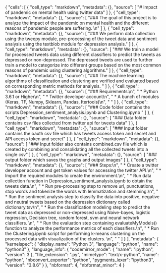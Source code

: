 {
 "cells": [
  {
   "cell_type": "markdown",
   "metadata": {},
   "source": [
    "# Impact of pandemic on mental health using twitter data"
   ]
  },
  {
   "cell_type": "markdown",
   "metadata": {},
   "source": [
    "### The goal of this project is to analyze the impact of the pandemic on mental health and the different reasons of pandemic people are suffering. \n"
   ]
  },
  {
   "cell_type": "markdown",
   "metadata": {},
   "source": [
    "### We perform data collection using the tweepy module, pre-processing of the tweet data and sentiment analysis using the textblob module for depression analysis."
   ]
  },
  {
   "cell_type": "markdown",
   "metadata": {},
   "source": [
    "### We train a model for processed tweets data using different classifiers to predict the tweets as depressed or non-depressed. The depressed tweets are used to further train a model to categorize into different groups based on the most common reasons of pandemic using clustering algorithms."
   ]
  },
  {
   "cell_type": "markdown",
   "metadata": {},
   "source": [
    "### The machine learning algorithms of classification and clustering are verified and evaluated based on corresponding metric methods for analysis. "
   ]
  },
  {
   "cell_type": "markdown",
   "metadata": {},
   "source": [
    "### Requirements:\n",
    "    * Python 3.6.1 or Higher\n",
    "    * Twitter developer account\n",
    "    * A bunch of modules (Keras, TF, Numpy, Sklearn, Pandas, Itertools)\n",
    "    "
   ]
  },
  {
   "cell_type": "markdown",
   "metadata": {},
   "source": [
    "### Code folder contains the scripts Depression_sentiment_analysis.ipynb and Clustering.ipynb "
   ]
  },
  {
   "cell_type": "markdown",
   "metadata": {},
   "source": [
    "### Data folder contains csv files collected from twitter api for tweets data"
   ]
  },
  {
   "cell_type": "markdown",
   "metadata": {},
   "source": [
    "### Input folder contains the oauth csv file which has tweets access token and secret and API access token and secret"
   ]
  },
  {
   "cell_type": "markdown",
   "metadata": {},
   "source": [
    "### Input folder also contains combined.csv file which is created by combining and consolidating all the collected tweets into a single csv"
   ]
  },
  {
   "cell_type": "markdown",
   "metadata": {},
   "source": [
    "### output folder which saves the graphs and output images"
   ]
  },
  {
   "cell_type": "markdown",
   "metadata": {},
   "source": [
    "### Steps:\n",
    "    * Create a twitter developer account and get token values for accessing the twitter API.\n",
    "    * Import the required modules to create the environment.\n",
    "    * Run data collection function in Depression_sentiment_analysis.ipynb to obtain the tweets data.\n",
    "    * Run pre-processing step to remove url, punctuations, stop words and tokenize the words with lemmatization and stemming.\n",
    "    * Run the sentiment analysis step to classify the data into positive, negative and neutral tweets based on the depression dictionary called dictionary.tsv\n",
    "    * Run the classification modeling step to predict the tweet data as depressed or non-depressed using Naive-bayes, logistic regression, Decision tree, random forest, svm and neural network classifiers. \n",
    "    * Run the evaluation step containing evaluateMyModels() function to analyze the performance metrics of each classifiers.\n",
    "    * Run the Clustering.ipynb script for performing k-means clustering on the processed data with visualization of the clusters. \n",
    "    "
   ]
  }
 ],
 "metadata": {
  "kernelspec": {
   "display_name": "Python 3",
   "language": "python",
   "name": "python3"
  },
  "language_info": {
   "codemirror_mode": {
    "name": "ipython",
    "version": 3
   },
   "file_extension": ".py",
   "mimetype": "text/x-python",
   "name": "python",
   "nbconvert_exporter": "python",
   "pygments_lexer": "ipython3",
   "version": "3.8.6"
  }
 },
 "nbformat": 4,
 "nbformat_minor": 4
}
